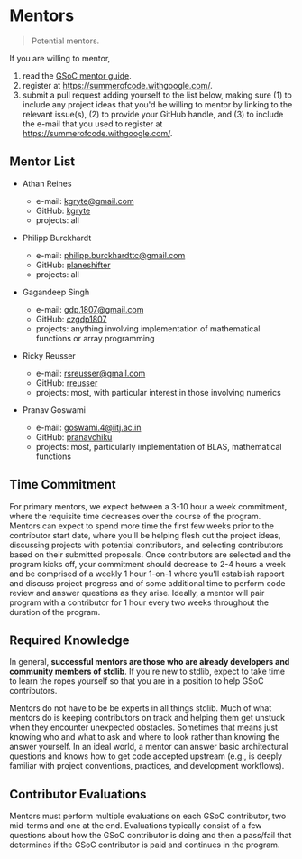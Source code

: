<!--

@license CC-BY-SA-4.0

-->

# Mentors

> Potential mentors.

If you are willing to mentor,

1. read the [GSoC mentor guide](https://google.github.io/gsocguides/mentor/).
1. register at <https://summerofcode.withgoogle.com/>. 
1. submit a pull request adding yourself to the list below, making sure (1) to include any project ideas that you'd be willing to mentor by linking to the relevant issue(s), (2) to provide your GitHub handle, and (3) to include the e-mail that you used to register at <https://summerofcode.withgoogle.com/>.

## Mentor List

- Athan Reines

    - e-mail: [kgryte@gmail.com](mailto:kgryte@gmail.com)
    - GitHub: [kgryte](https://github.com/kgryte)
    - projects: all
    
- Philipp Burckhardt

    - e-mail: [philipp.burckhardttc@gmail.com](mailto:philipp.burckhardttc@gmail.com)
    - GitHub: [planeshifter](https://github.com/planeshifter)
    - projects: all

- Gagandeep Singh

    - e-mail: [gdp.1807@gmail.com](mailto:gdp.1807@gmail.com)
    - GitHub: [czgdp1807](https://github.com/czgdp1807)
    - projects: anything involving implementation of mathematical functions or array programming

- Ricky Reusser

    - e-mail: [rsreusser@gmail.com](mailto:rsreusser@gmail.com)
    - GitHub: [rreusser](https://github.com/rreusser)
    - projects: most, with particular interest in those involving numerics

- Pranav Goswami

    - e-mail: [goswami.4@iitj.ac.in](mailto:goswami.4@iitj.ac.in)
    - GitHub: [pranavchiku](https://github.com/pranavchiku)
    - projects: most, particularly implementation of BLAS, mathematical functions 

## Time Commitment

For primary mentors, we expect between a 3-10 hour a week commitment, where the requisite time decreases over the course of the program. Mentors can expect to spend more time the first few weeks prior to the contributor start date, where you'll be helping flesh out the project ideas, discussing projects with potential contributors, and selecting contributors based on their submitted proposals. Once contributors are selected and the program kicks off, your commitment should decrease to 2-4 hours a week and be comprised of a weekly 1 hour 1-on-1 where you'll establish rapport and discuss project progress and of some additional time to perform code review and answer questions as they arise. Ideally, a mentor will pair program with a contributor for 1 hour every two weeks throughout the duration of the program.

## Required Knowledge

In general, **successful mentors are those who are already developers and community members of stdlib**. If you're new to stdlib, expect to take time to learn the ropes yourself so that you are in a position to help GSoC contributors.

Mentors do not have to be be experts in all things stdlib. Much of what mentors do is keeping contributors on track and helping them get unstuck when they encounter unexpected obstacles. Sometimes that means just knowing who and what to ask and where to look rather than knowing the answer yourself. In an ideal world, a mentor can answer basic architectural questions and knows how to get code accepted upstream (e.g., is deeply familiar with project conventions, practices, and development workflows).

## Contributor Evaluations

Mentors must perform multiple evaluations on each GSoC contributor, two mid-terms and one at the end. Evaluations typically consist of a few questions about how the GSoC contributor is doing and then a pass/fail that determines if the GSoC contributor is paid and continues in the program.
